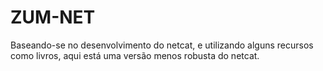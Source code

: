 # ZUM-NET
Baseando-se no desenvolvimento do netcat, e utilizando alguns recursos como livros, aqui está uma versão menos robusta do netcat. 
